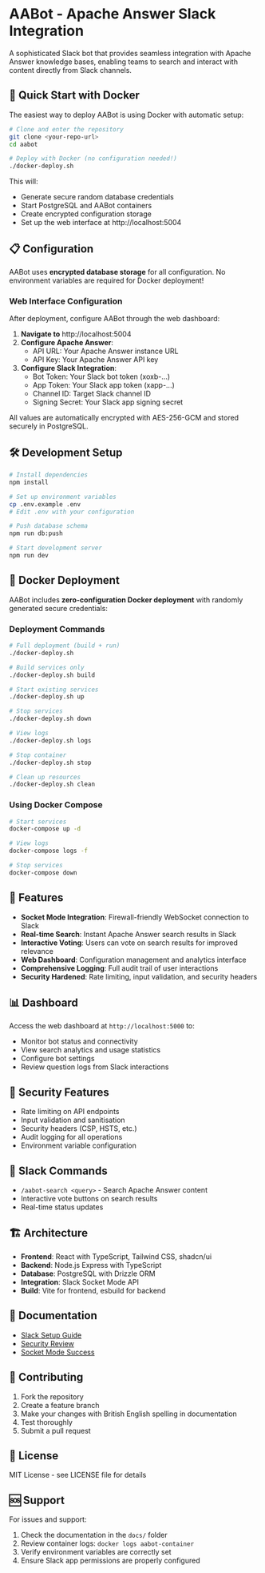 # AABot - Apache Answer Slack Integration

A sophisticated Slack bot that provides seamless integration with Apache Answer knowledge bases, enabling teams to search and interact with content directly from Slack channels.

## 🚀 Quick Start with Docker

The easiest way to deploy AABot is using Docker with automatic setup:

```bash
# Clone and enter the repository
git clone <your-repo-url>
cd aabot

# Deploy with Docker (no configuration needed!)
./docker-deploy.sh
```

This will:
- Generate secure random database credentials
- Start PostgreSQL and AABot containers
- Create encrypted configuration storage
- Set up the web interface at http://localhost:5004

## 📋 Configuration

AABot uses **encrypted database storage** for all configuration. No environment variables are required for Docker deployment!

### Web Interface Configuration
After deployment, configure AABot through the web dashboard:

1. **Navigate to** http://localhost:5004
2. **Configure Apache Answer**:
   - API URL: Your Apache Answer instance URL
   - API Key: Your Apache Answer API key
3. **Configure Slack Integration**:
   - Bot Token: Your Slack bot token (xoxb-...)
   - App Token: Your Slack app token (xapp-...)
   - Channel ID: Target Slack channel ID
   - Signing Secret: Your Slack app signing secret

All values are automatically encrypted with AES-256-GCM and stored securely in PostgreSQL.

## 🛠️ Development Setup

```bash
# Install dependencies
npm install

# Set up environment variables
cp .env.example .env
# Edit .env with your configuration

# Push database schema
npm run db:push

# Start development server
npm run dev
```

## 🐳 Docker Deployment

AABot includes **zero-configuration Docker deployment** with randomly generated secure credentials:

### Deployment Commands

```bash
# Full deployment (build + run)
./docker-deploy.sh

# Build services only
./docker-deploy.sh build

# Start existing services
./docker-deploy.sh up

# Stop services
./docker-deploy.sh down

# View logs
./docker-deploy.sh logs

# Stop container
./docker-deploy.sh stop

# Clean up resources
./docker-deploy.sh clean
```

### Using Docker Compose

```bash
# Start services
docker-compose up -d

# View logs
docker-compose logs -f

# Stop services
docker-compose down
```

## 🔧 Features

- **Socket Mode Integration**: Firewall-friendly WebSocket connection to Slack
- **Real-time Search**: Instant Apache Answer search results in Slack
- **Interactive Voting**: Users can vote on search results for improved relevance
- **Web Dashboard**: Configuration management and analytics interface
- **Comprehensive Logging**: Full audit trail of user interactions
- **Security Hardened**: Rate limiting, input validation, and security headers

## 📊 Dashboard

Access the web dashboard at `http://localhost:5000` to:
- Monitor bot status and connectivity
- View search analytics and usage statistics
- Configure bot settings
- Review question logs from Slack interactions

## 🔐 Security Features

- Rate limiting on API endpoints
- Input validation and sanitisation
- Security headers (CSP, HSTS, etc.)
- Audit logging for all operations
- Environment variable configuration

## 📝 Slack Commands

- `/aabot-search <query>` - Search Apache Answer content
- Interactive vote buttons on search results
- Real-time status updates

## 🏗️ Architecture

- **Frontend**: React with TypeScript, Tailwind CSS, shadcn/ui
- **Backend**: Node.js Express with TypeScript
- **Database**: PostgreSQL with Drizzle ORM
- **Integration**: Slack Socket Mode API
- **Build**: Vite for frontend, esbuild for backend

## 📖 Documentation

- [Slack Setup Guide](docs/SLACK_SETUP.md)
- [Security Review](docs/SECURITY_REVIEW.md)
- [Socket Mode Success](docs/SOCKET_MODE_SUCCESS.md)

## 🤝 Contributing

1. Fork the repository
2. Create a feature branch
3. Make your changes with British English spelling in documentation
4. Test thoroughly
5. Submit a pull request

## 📄 License

MIT License - see LICENSE file for details

## 🆘 Support

For issues and support:
1. Check the documentation in the `docs/` folder
2. Review container logs: `docker logs aabot-container`
3. Verify environment variables are correctly set
4. Ensure Slack app permissions are properly configured